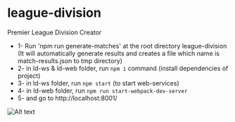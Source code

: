 # league-division


Premier League Division Creator 

* 1- Run 'npm run generate-matches' at the root directory league-division (It will automatically generate results and creates a file which name is match-results.json to tmp directory)
* 2- in ld-ws & ld-web folder, run `npm i` command (install dependencies of project)
* 3- in ld-ws folder, run `npm start` (to start web-services)
* 4- in ld-web folder, run `npm run start-webpack-dev-server`
* 5- and go to http://localhost:8001/

![Alt text](/Users/mert/Works/league-division/packages/ld-web/images/league-div-screenshot.png)